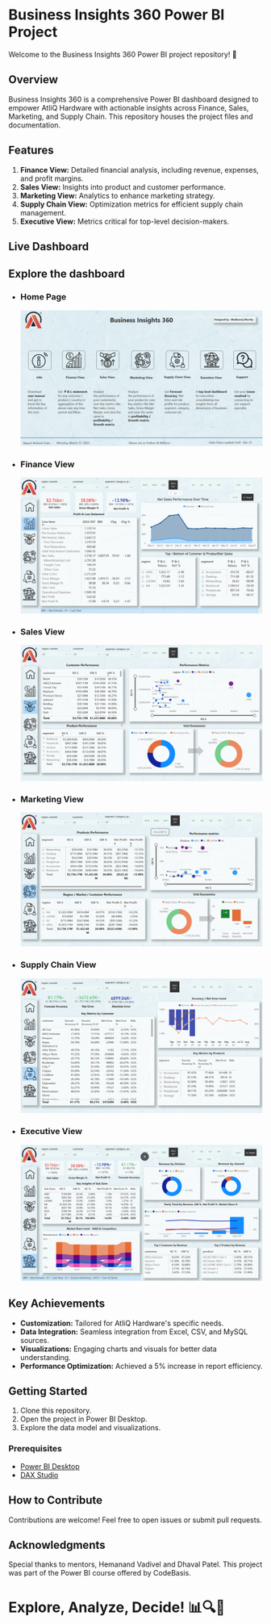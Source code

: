 # Business Insights 360 Power BI Project

Welcome to the Business Insights 360 Power BI project repository! 🚀

## Overview
Business Insights 360 is a comprehensive Power BI dashboard designed to empower AtliQ Hardware with actionable insights across Finance, Sales, Marketing, and Supply Chain. This repository houses the project files and documentation.

## Features
1. **Finance View:** Detailed financial analysis, including revenue, expenses, and profit margins.
2. **Sales View:** Insights into product and customer performance.
3. **Marketing View:** Analytics to enhance marketing strategy.
4. **Supply Chain View:** Optimization metrics for efficient supply chain management.
5. **Executive View:** Metrics critical for top-level decision-makers.

## Live Dashboard
Explore the dashboard  
---
- ### Home Page
   ![alt text](</Business Insights 360 - Dashboarad Image/Dashboard- Home Page.png>) 
- ### Finance View
   ![alt text](</Business Insights 360 - Dashboarad Image/Dashboard- Finance View.png>)
 
- ### Sales View
   ![alt text](</Business Insights 360 - Dashboarad Image/Dashboard- Sales View.png>) 
- ### Marketing View
   ![alt text](</Business Insights 360 - Dashboarad Image/Dashboard- Marketing View.png>) 
- ### Supply Chain View
   ![alt text](</Business Insights 360 - Dashboarad Image/Dashboard- Supply chain view.png>)
- ### Executive View
   ![alt text](</Business Insights 360 - Dashboarad Image/Dashboard- Executive View.png>) 


## Key Achievements
- **Customization:** Tailored for AtliQ Hardware's specific needs.
- **Data Integration:** Seamless integration from Excel, CSV, and MySQL sources.
- **Visualizations:** Engaging charts and visuals for better data understanding.
- **Performance Optimization:** Achieved a 5% increase in report efficiency.

## Getting Started
1. Clone this repository.
2. Open the project in Power BI Desktop.
3. Explore the data model and visualizations.

### Prerequisites
- [Power BI Desktop](https://powerbi.microsoft.com/desktop/)
- [DAX Studio](https://daxstudio.org/)

## How to Contribute
Contributions are welcome! Feel free to open issues or submit pull requests.

## Acknowledgments
Special thanks to mentors, Hemanand Vadivel and Dhaval Patel. This project was part of the Power BI course offered by CodeBasis.

# Explore, Analyze, Decide! 📊🔍🚀